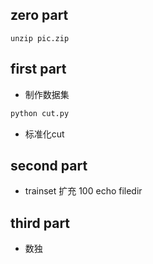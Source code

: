 ## zero part
```
unzip pic.zip
```

## first part
+ 制作数据集
```python
python cut.py
```
+ 标准化cut

## second part
+ trainset 扩充 100 echo filedir

## third part
+ 数独